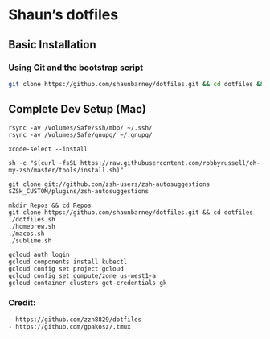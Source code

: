 # Shaun’s dotfiles

## Basic Installation

### Using Git and the bootstrap script

```bash
git clone https://github.com/shaunbarney/dotfiles.git && cd dotfiles && source dotfiles.sh
```
## Complete Dev Setup (Mac)

```
rsync -av /Volumes/Safe/ssh/mbp/ ~/.ssh/
rsync -av /Volumes/Safe/gnupg/ ~/.gnupg/

xcode-select --install

sh -c "$(curl -fsSL https://raw.githubusercontent.com/robbyrussell/oh-my-zsh/master/tools/install.sh)"

git clone git://github.com/zsh-users/zsh-autosuggestions $ZSH_CUSTOM/plugins/zsh-autosuggestions

mkdir Repos && cd Repos
git clone https://github.com/shaunbarney/dotfiles.git && cd dotfiles
./dotfiles.sh
./homebrew.sh
./macos.sh
./sublime.sh

gcloud auth login
gcloud components install kubectl
gcloud config set project gcloud
gcloud config set compute/zone us-west1-a
gcloud container clusters get-credentials gk
```

### Credit: 

	- https://github.com/zzh8829/dotfiles
	- https://github.com/gpakosz/.tmux
